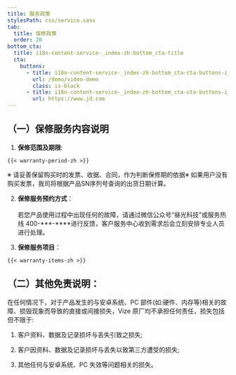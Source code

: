 ```yaml
---
title: 服务政策
stylesPath: css/service.sass
tab:
  title: 保修政策
  order: 20
bottom_cta:
  title: i18n-content-service-_index-zh-bottom_cta-title
  cta:
    buttons:
      - title: i18n-content-service-_index-zh-bottom_cta-cta-buttons-i_0-title
        url: /demo/video-demo
        class: is-black
      - title: i18n-content-service-_index-zh-bottom_cta-cta-buttons-i_1-title
        url: https://www.jd.com
---
```


## （一）保修服务内容说明

  1. **保修范围及期限**:

    {{< warranty-period-zh >}}

※ 请妥善保留购买时的发票、收据、合同，作为判断保修期的依据※ 如果用户没有购买发票，我司将根据产品SN序列号查询的出货日期计算。

  2. **保修服务预约方式**：
    <br />
    <br />
    若您产品使用过程中出现任何的故障，请通过微信公众号“昼光科技”或服务热线 400-**\*-\*\***进行反馈，客户服务中心收到需求后会立刻安排专业人员进行处理。

  3. **保修服务项目**：

    {{< warranty-items-zh >}}

## （二）其他免责说明：

  在任何情况下，对于产品发生的与安卓系统、PC 部件(如:硬件、内存等)相关的故障、损毁现象而导致的直接或间接损失，Vize 原厂均不承担任何责任，损失包括但不限于:

  1. 客户资料、数据及记录损坏与丢失引致之损失;

  2. 客户因资料、数据及记录损坏与丢失以致第三方遭受的损失;

  3. 其他任何与安卓系统、PC 失效等问题相关的损失。
